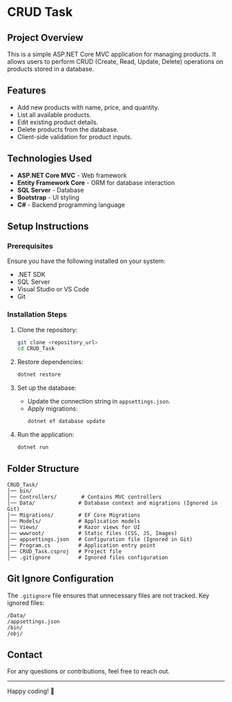 # CRUD Task

## Project Overview
This is a simple ASP.NET Core MVC application for managing products. It allows users to perform CRUD (Create, Read, Update, Delete) operations on products stored in a database.

## Features
- Add new products with name, price, and quantity.
- List all available products.
- Edit existing product details.
- Delete products from the database.
- Client-side validation for product inputs.

## Technologies Used
- **ASP.NET Core MVC** - Web framework
- **Entity Framework Core** - ORM for database interaction
- **SQL Server** - Database
- **Bootstrap** - UI styling
- **C#** - Backend programming language

## Setup Instructions
### Prerequisites
Ensure you have the following installed on your system:
- .NET SDK
- SQL Server
- Visual Studio or VS Code
- Git

### Installation Steps
1. Clone the repository:
   ```bash
   git clone <repository_url>
   cd CRUD_Task
   ```

2. Restore dependencies:
   ```bash
   dotnet restore
   ```

3. Set up the database:
   - Update the connection string in `appsettings.json`.
   - Apply migrations:
     ```bash
     dotnet ef database update
     ```

4. Run the application:
   ```bash
   dotnet run
   ```

## Folder Structure
```
CRUD_Task/
│── bin/
│── Controllers/        # Contains MVC controllers
│── Data/              # Database context and migrations (Ignored in Git)
│── Migrations/        # EF Core Migrations
│── Models/            # Application models
│── Views/             # Razor views for UI
│── wwwroot/           # Static files (CSS, JS, Images)
│── appsettings.json   # Configuration file (Ignored in Git)
│── Program.cs         # Application entry point
│── CRUD_Task.csproj   # Project file
│── .gitignore         # Ignored files configuration
```

## Git Ignore Configuration
The `.gitignore` file ensures that unnecessary files are not tracked. Key ignored files:
```
/Data/
/appsettings.json
/bin/
/obj/
```



## Contact
For any questions or contributions, feel free to reach out.

---
Happy coding! 🚀

